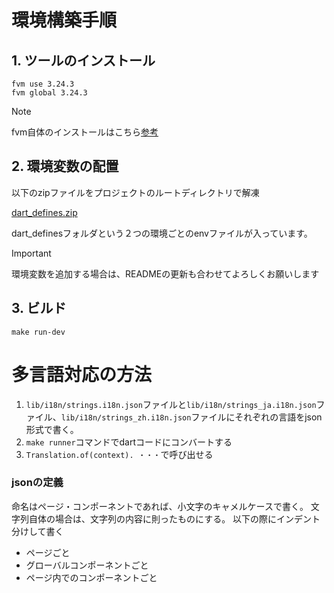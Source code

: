 # 環境構築手順

## 1. ツールのインストール

```
fvm use 3.24.3
fvm global 3.24.3
```

> [!NOTE]
> fvm自体のインストールはこちら[参考](https://zenn.dev/altiveinc/articles/flutter-version-management-3#fvm-3-%E3%81%AE%E3%82%A4%E3%83%B3%E3%82%B9%E3%83%88%E3%83%BC%E3%83%AB)

## 2. 環境変数の配置
以下のzipファイルをプロジェクトのルートディレクトリで解凍

[dart_defines.zip](https://github.com/user-attachments/files/17569967/dart_defines.zip)

dart_definesフォルダという２つの環境ごとのenvファイルが入っています。

> [!IMPORTANT]
> 環境変数を追加する場合は、READMEの更新も合わせてよろしくお願いします

## 3. ビルド

```
make run-dev
```

# 多言語対応の方法
1. `lib/i18n/strings.i18n.json`ファイルと`lib/i18n/strings_ja.i18n.json`ファイル、`lib/i18n/strings_zh.i18n.json`ファイルにそれぞれの言語をjson形式で書く。
2. ``` make runner ```コマンドでdartコードにコンバートする
3. ```Translation.of(context). ・・・```で呼び出せる

### jsonの定義
命名はページ・コンポーネントであれば、小文字のキャメルケースで書く。
文字列自体の場合は、文字列の内容に則ったものにする。
以下の際にインデント分けして書く
- ページごと
- グローバルコンポーネントごと
- ページ内でのコンポーネントごと
